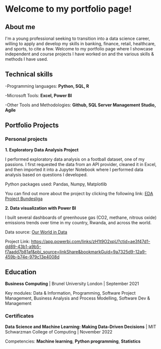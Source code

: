 # Welcome to my portfolio page!

## About me
I'm a young professional seeking to transition into a data science career, willing to apply and develop my skills in banking, finance, retail, healthcare, and sports, to cite a few. Welcome to my portfolio page where I showcase independent and course projects I have worked on and the various skills & methods I have used. 

## Technical skills
-Programming languages: **Python, SQL, R**

-Microsoft Tools: **Excel, Power BI**

-Other Tools and Methodologies: **Github, SQL Server Management Studio, Agile**

## Portfolio Projects

### Personal projects

**1. Exploratory Data Analysis Project**

I performed exploratory data analysis on a football dataset, one of my passions. I first requested the data from an API provider, cleaned it in Excel, and then imported it into a Jupyter Notebook where I performed data analysis based on questions I developed. 

Python packages used: Pandas, Numpy, Matplotlib

You can find out more about the project by clicking the following link: [EDA Project Bundesliga](https://github.com/Roses29/My-data-portfolio/blob/main/EDA%20Bundesliga%202021-2022.ipynb)

**2. Data visualization with Power BI**

I built several dashboards of greenhouse gas (CO2, methane, nitrous oxide) emissions trends over time in my country, Rwanda, and across the world.

Data source: [Our World in Data](https://ourworldindata.org/co2-and-greenhouse-gas-emissions)

Project Link: https://app.powerbi.com/links/zH1t9O2xpU?ctid=ae3f47d1-dd89-43b1-a9b5-f7aadd7b81af&pbi_source=linkShare&bookmarkGuid=9a7325d9-12a9-459b-b74e-979c13e4008d


## Education
**Business Computing** | Brunel University London | September 2021

Key modules: Data & Information, Programming, Software Project Management, Business Analysis and Process Modelling, Software Dev & Management

### Certificates
**Data Science and Machine Learning: Making Data-Driven Decisions** | MIT Schwarzman College of Computing | November 2022

Competencies: **Machine learning**, **Python programming**, **Statistics**
